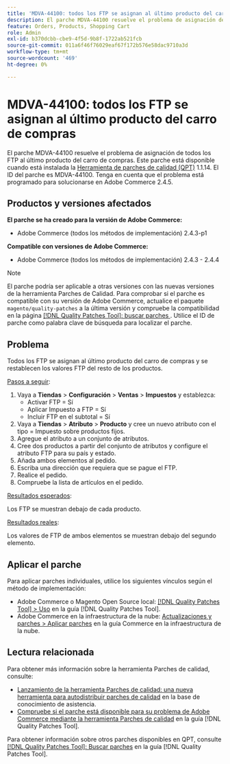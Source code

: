 ```yaml
---
title: 'MDVA-44100: todos los FTP se asignan al último producto del carro de compras'
description: El parche MDVA-44100 resuelve el problema de asignación de todos los FTP al último producto del carro de compras. Este parche está disponible cuando está instalada la [Quality Patches Tool (QPT)](https://experienceleague.adobe.com/es/docs/commerce-operations/tools/quality-patches-tool/quality-patches-tool-to-self-serve-quality-patches) 1.1.14. El ID del parche es MDVA-44100. Tenga en cuenta que el problema está programado para solucionarse en Adobe Commerce 2.4.5.
feature: Orders, Products, Shopping Cart
role: Admin
exl-id: b370dcbb-cbe9-4f5d-9b8f-1722ab521fcb
source-git-commit: 011a6f46f76029eaf67f172b576e58dac9710a3d
workflow-type: tm+mt
source-wordcount: '469'
ht-degree: 0%

---
```


# MDVA-44100: todos los FTP se asignan al último producto del carro de compras

El parche MDVA-44100 resuelve el problema de asignación de todos los FTP al último producto del carro de compras. Este parche está disponible cuando está instalada la [Herramienta de parches de calidad (QPT)](https://experienceleague.adobe.com/es/docs/commerce-operations/tools/quality-patches-tool/quality-patches-tool-to-self-serve-quality-patches) 1.1.14. El ID del parche es MDVA-44100. Tenga en cuenta que el problema está programado para solucionarse en Adobe Commerce 2.4.5.

## Productos y versiones afectados

**El parche se ha creado para la versión de Adobe Commerce:**

* Adobe Commerce (todos los métodos de implementación) 2.4.3-p1

**Compatible con versiones de Adobe Commerce:**

* Adobe Commerce (todos los métodos de implementación) 2.4.3 - 2.4.4

>[!NOTE]
>
>El parche podría ser aplicable a otras versiones con las nuevas versiones de la herramienta Parches de Calidad. Para comprobar si el parche es compatible con su versión de Adobe Commerce, actualice el paquete `magento/quality-patches` a la última versión y compruebe la compatibilidad en la página [[!DNL Quality Patches Tool]: buscar parches ](https://experienceleague.adobe.com/es/docs/commerce-operations/tools/quality-patches-tool/quality-patches-tool-to-self-serve-quality-patches). Utilice el ID de parche como palabra clave de búsqueda para localizar el parche.

## Problema

Todos los FTP se asignan al último producto del carro de compras y se restablecen los valores FTP del resto de los productos.

<u>Pasos a seguir</u>:

1. Vaya a **Tiendas** > **Configuración** > **Ventas** > **Impuestos** y establezca:
   * Activar FTP = Sí
   * Aplicar Impuesto a FTP = Sí
   * Incluir FTP en el subtotal = Sí
1. Vaya a **Tiendas** > **Atributo** > **Producto** y cree un nuevo atributo con el tipo = Impuesto sobre productos fijos.
1. Agregue el atributo a un conjunto de atributos.
1. Cree dos productos a partir del conjunto de atributos y configure el atributo FTP para su país y estado.
1. Añada ambos elementos al pedido.
1. Escriba una dirección que requiera que se pague el FTP.
1. Realice el pedido.
1. Compruebe la lista de artículos en el pedido.

<u>Resultados esperados</u>:

Los FTP se muestran debajo de cada producto.

<u>Resultados reales</u>:

Los valores de FTP de ambos elementos se muestran debajo del segundo elemento.

## Aplicar el parche

Para aplicar parches individuales, utilice los siguientes vínculos según el método de implementación:

* Adobe Commerce o Magento Open Source local: [[!DNL Quality Patches Tool] > Uso](/help/tools/quality-patches-tool/usage.md) en la guía [!DNL Quality Patches Tool].
* Adobe Commerce en la infraestructura de la nube: [Actualizaciones y parches > Aplicar parches](https://experienceleague.adobe.com/docs/commerce-cloud-service/user-guide/develop/upgrade/apply-patches.html?lang=es) en la guía Commerce en la infraestructura de la nube.

## Lectura relacionada

Para obtener más información sobre la herramienta Parches de calidad, consulte:

* [Lanzamiento de la herramienta Parches de calidad: una nueva herramienta para autodistribuir parches de calidad](https://experienceleague.adobe.com/es/docs/commerce-operations/tools/quality-patches-tool/quality-patches-tool-to-self-serve-quality-patches) en la base de conocimiento de asistencia.
* [Compruebe si el parche está disponible para su problema de Adobe Commerce mediante la herramienta Parches de calidad](/help/tools/quality-patches-tool/patches-available-in-qpt/check-patch-for-magento-issue-with-magento-quality-patches.md) en la guía [!DNL Quality Patches Tool].

Para obtener información sobre otros parches disponibles en QPT, consulte [[!DNL Quality Patches Tool]: Buscar parches](https://experienceleague.adobe.com/tools/commerce-quality-patches/index.html?lang=es) en la guía [!DNL Quality Patches Tool].
